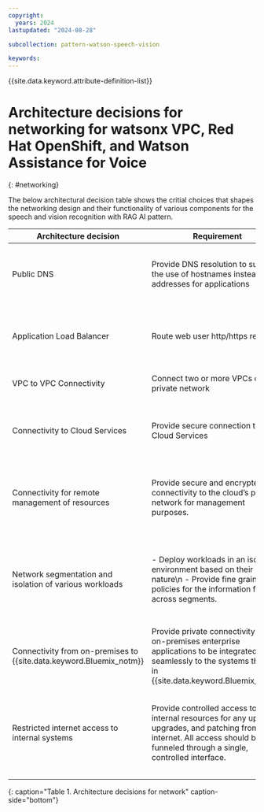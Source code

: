 ```yaml
---
copyright:
  years: 2024
lastupdated: "2024-08-28"

subcollection: pattern-watson-speech-vision

keywords:
---
```

{{site.data.keyword.attribute-definition-list}}

# Architecture decisions for networking for watsonx VPC, Red Hat OpenShift, and Watson Assistance for Voice 
{: #networking}

The below architectural decision table shows the critial choices that shapes the networking design and their functionality of various components for the speech and vision recognition with RAG AI pattern.

| Architecture decision                                                | Requirement                                                                                                                                            | Options                                                                                                                                                | Decision                                         | Rationale                                                                                                                                                                                                                                                      |
| ------------------------------------------------------------------------------- | ---------------------------------------------------------------------------------------------------------------------------------------------------------------- | ---------------------------------------------------------------------------------------------------------------------------------------------------------------- | ---------------------------------------------------------- | ------------------------------------------------------------------------------------------------------------------------------------------------------------------------------------------------------------------------------------------------------------------------ |
| Public DNS                                                                      | Provide DNS resolution to support the use of hostnames instead of IP addresses for applications                                                                  | - {{site.data.keyword.Bluemix_notm}} Internet Services (CIS)  \n -  {{site.data.keyword.Bluemix_notm}} DNS                                                       | {{site.data.keyword.Bluemix_notm}} Internet Services (CIS) | {{site.data.keyword.Bluemix_notm}} Internet Services support provisioning and configuring DNS records for public DNS resolution and can be integrated with the public VPC ALBs for the web tier.                                                                         |
| Application Load Balancer                                                       | Route web user http/https requests                                                                                                                               | - VPC application load balancer (ALB) \n -  VPC network load balancer (NLB)  \n -  HA proxy on a VSI (manual deployment)                                                                                                                   | VPC ALB                                                    | VPC ALB is recommended for web-based workloads. \n - Provides layer 4 and layer 7 load-balancing \n - Supports HTTP, HTTPS, and TCP requests \n - Supports SSL offloading.                                                                                                  |
| VPC to VPC Connectivity                                                         | Connect two or more VPCs over a private network                                                                                                                  | - Local Transit Gateway \n - Global Transit Gateway                                                                                               | Local Transit Gateway (TGW)                                | The Local Transit Gateway enables connectivity between the Management and Workload VPC                                                                                                                                                                                   |
| Connectivity to Cloud Services                                                  | Provide secure connection to Cloud Services                                                                                                                      | - Virtual Private Endpoints (VPE) \n - Public Cloud Service Endpoints\n                                       | Virtual Private Endpoints (VPE)                            | VPC Virtual Private Endpoints enable connectivity to {{site.data.keyword.Bluemix_notm}} services by using private IP addresses allocated from a VPC subnet.                                                                                                  |
| Connectivity for remote management of resources                                 | Provide secure and encrypted connectivity to the cloud’s private network for management purposes.                                                               | - Client VPN for VPC (Client-to-site) \n * VPN for VPC (Site-to-Site) \n - Direct Link                                                                                                           | VPN for VPC (Site-to-Site)                                                | VPN for VPC allows remote devices to securely connect to the VPC network. The management of {{site.data.keyword.Bluemix_notm}} resources happens remotely through a private connection by the operations team.                                                            |
| Network segmentation and isolation of various workloads                         | - Deploy workloads in an isolated environment based on their nature\n - Provide fine grained policies for the information flow across segments.                  | - Virtual Private Clouds (VPCs) combined \n - Subnets \n - Security Groups (SGs) \n - Network Access Control Lists (ACLs)ACLs                                                                                      | VPC, network ACLs, and Security Groups                                                       | VPCs provide secure, virtual networks for various tiers of the application, which are logically isolated from other public cloud tenants. The fine grained information policy flow can be achieved through appropriate security groups (SG) and Access Control Lists (ACLs)   |
| Connectivity from on-premises to {{site.data.keyword.Bluemix_notm}}              | Provide private connectivity for the on-premises enterprise applications to be integrated seamlessly to the systems that run in {{site.data.keyword.Bluemix_notm}} | * Site-to-site VPN connection \n * Client-to-site VPN connection \n * Direct Link \n                                                                              | Direct Link                                                | Direct Link is a high-speed private connectivity option that enables clients to establish an always-on link between the on-premises environments and {{site.data.keyword.Bluemix_notm}}.                                                                               |
| Restricted internet access to internal systems                                  | Provide controlled access to internal resources for any updates, upgrades, and patching from the internet. All access should be funneled through a single, controlled interface.    | * Virtual Private Network (VPN) \n * Privileged Access Management (PAM) solutions \n * Identity-Aware Proxies (IAP) \n * SSH or RDP Gateways \n * Bastion hosts | Bastion hosts                                              | A bastion host serves as an intermediary, allowing controlled access to internal resources while minimizing the attack surface. It is commonly used in cloud environments and traditional on-premises networks to provide secure access to instances in private subnets. |
{: caption="Table 1. Architecture decisions for network" caption-side="bottom"}
